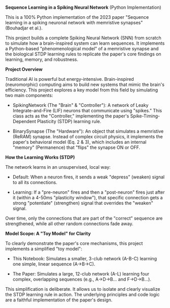 **Sequence Learning in a Spiking Neural Network** (Python Implementation)

This is a 100% Python implementation of the 2023 paper "Sequence learning in a spiking neuronal network with memristive synapses" (Bouhadjar et al.).

This project builds a complete Spiking Neural Network (SNN) from scratch to simulate how a brain-inspired system can learn sequences. It implements a Python-based "phenomenological model" of a memristive synapse and the biological STDP learning rules to replicate the paper's core findings on learning, memory, and robustness.

**Project Overview**

Traditional AI is powerful but energy-intensive. Brain-inspired (neuromorphic) computing aims to build new systems that mimic the brain's efficiency. This project explores a key model from this field by simulating two main components:

- SpikingNetwork (The "Brain" & "Controller"): A network of Leaky Integrate-and-Fire (LIF) neurons that communicate using "spikes." This class acts as the "Controller," implementing the paper's Spike-Timing-Dependent Plasticity (STDP) learning rule.

- BinarySynapse (The "Hardware"): An object that simulates a memristive (ReRAM) synapse. Instead of complex circuit physics, it implements the paper's behavioral model (Eq. 2 & 3), which includes an internal "memory" (Permanence) that "flips" the synapse ON or OFF.

**How the Learning Works (STDP)**

The network learns in an unsupervised, local way:

- Default: When a neuron fires, it sends a weak "depress" (weaken) signal to all its connections.

- Learning: If a "pre-neuron" fires and then a "post-neuron" fires just after it (within a 4-50ms "plasticity window"), that specific connection gets a strong "potentiate" (strengthen) signal that overrides the "weaken" signal.

Over time, only the connections that are part of the "correct" sequence are strengthened, while all other random connections fade away.

**Model Scope: A "Toy Model" for Clarity**

To clearly demonstrate the paper's core mechanisms, this project implements a simplified "toy model":

- This Notebook: Simulates a smaller, 3-club network (A-B-C) learning one simple, linear sequence (A->B->C).

- The Paper: Simulates a large, 12-club network (A-L) learning four complex, overlapping sequences (e.g., A->D->B... and F->D->B...).

This simplification is deliberate. It allows us to isolate and clearly visualize the STDP learning rule in action. The underlying principles and code logic are a faithful implementation of the paper's design.

